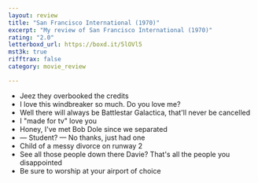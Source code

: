 ```yaml
---
layout: review
title: "San Francisco International (1970)"
excerpt: "My review of San Francisco International (1970)"
rating: "2.0"
letterboxd_url: https://boxd.it/5lOVl5
mst3k: true
rifftrax: false
category: movie_review

---
```


* Jeez they overbooked the credits
* I love this windbreaker so much. Do you love me?
* Well there will always be Battlestar Galactica, that'll never be cancelled
* I "made for tv" love you
* Honey, I've met Bob Dole since we separated
* — Student? — No thanks, just had one
* Child of a messy divorce on runway 2
* See all those people down there Davie? That's all the people you disappointed
* Be sure to worship at your airport of choice
